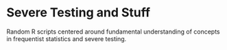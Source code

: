 # Severe Testing and Stuff

Random R scripts centered around fundamental understanding of concepts in frequentist statistics and severe testing.
